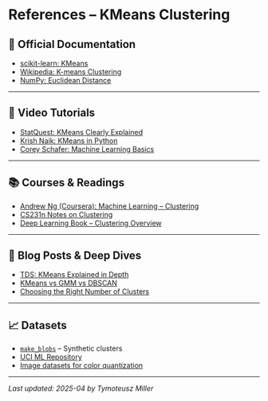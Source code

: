 # References – KMeans Clustering

## 📘 Official Documentation

- [scikit-learn: KMeans](https://scikit-learn.org/stable/modules/generated/sklearn.cluster.KMeans.html)
- [Wikipedia: K-means Clustering](https://en.wikipedia.org/wiki/K-means_clustering)
- [NumPy: Euclidean Distance](https://numpy.org/doc/stable/reference/generated/numpy.linalg.norm.html)

---

## 🎥 Video Tutorials

- [StatQuest: KMeans Clearly Explained](https://www.youtube.com/watch?v=4b5d3muPQmA)
- [Krish Naik: KMeans in Python](https://www.youtube.com/watch?v=Zz0B-qwN9dY)
- [Corey Schafer: Machine Learning Basics](https://www.youtube.com/watch?v=6g4O5UOH304)

---

## 📚 Courses & Readings

- [Andrew Ng (Coursera): Machine Learning – Clustering](https://www.coursera.org/learn/machine-learning)
- [CS231n Notes on Clustering](https://cs231n.github.io/)
- [Deep Learning Book – Clustering Overview](https://www.deeplearningbook.org/)

---

## 🧠 Blog Posts & Deep Dives

- [TDS: KMeans Explained in Depth](https://towardsdatascience.com/k-means-clustering-algorithm-applications-evaluation-methods-and-drawbacks-aa03e644b48a)
- [KMeans vs GMM vs DBSCAN](https://towardsdatascience.com/clustering-algorithms-comparison-8b67d0c3e692)
- [Choosing the Right Number of Clusters](https://www.analyticsvidhya.com/blog/2021/06/k-elbow-method-for-optimal-value-of-k-in-kmeans/)

---

## 📈 Datasets

- [`make_blobs`](https://scikit-learn.org/stable/modules/generated/sklearn.datasets.make_blobs.html) – Synthetic clusters  
- [UCI ML Repository](https://archive.ics.uci.edu/ml/index.php)  
- [Image datasets for color quantization](https://scikit-image.org/docs/stable/auto_examples/color_exposure/plot_rgb_to_luminance.html)

---

_Last updated: 2025-04 by Tymoteusz Miller_
